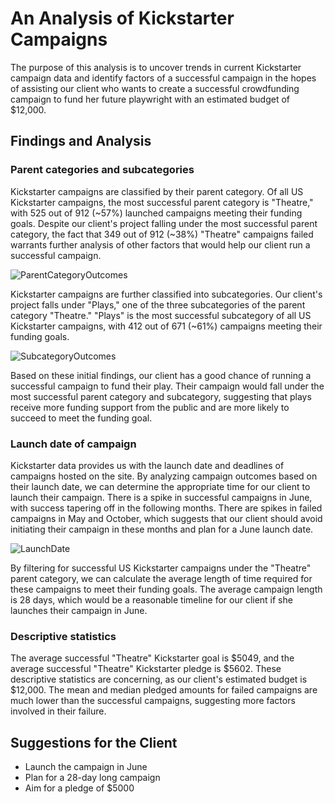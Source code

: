 # An Analysis of Kickstarter Campaigns

The purpose of this analysis is to uncover trends in current Kickstarter campaign data and identify factors of a successful campaign in the hopes of assisting our client who wants to create a successful crowdfunding campaign to fund her future playwright with an estimated budget of $12,000. 

## Findings and Analysis

### Parent categories and subcategories
Kickstarter campaigns are classified by their parent category. Of all US Kickstarter campaigns, the most successful parent category is "Theatre," with 525 out of 912 (~57%) launched campaigns meeting their funding goals. Despite our client's project falling under the most successful parent category, the fact that 349 out of 912 (~38%) "Theatre" campaigns failed warrants further analysis of other factors that would help our client run a successful campaign. 

![ParentCategoryOutcomes](path/to/ParentCategoryOutcomes.png)

Kickstarter campaigns are further classified into subcategories. Our client's project falls under "Plays," one of the three subcategories of the parent category "Theatre." "Plays" is the most successful subcategory of all US Kickstarter campaigns, with 412 out of 671 (~61%) campaigns meeting their funding goals. 

![SubcategoryOutcomes](path/to/SubcategoryOutcomes.png)

Based on these initial findings, our client has a good chance of running a successful campaign to fund their play. Their campaign would fall under the most successful parent category and subcategory, suggesting that plays receive more funding support from the public and are more likely to succeed to meet the funding goal.

### Launch date of campaign
Kickstarter data provides us with the launch date and deadlines of campaigns hosted on the site. By analyzing campaign outcomes based on their launch date, we can determine the appropriate time for our client to launch their campaign. There is a spike in successful campaigns in June, with success tapering off in the following months. There are spikes in failed campaigns in May and October, which suggests that our client should avoid initiating their campaign in these months and plan for a June launch date. 

![LaunchDate](path/to/LaunchDate.png)

By filtering for successful US Kickstarter campaigns under the "Theatre" parent category, we can calculate the average length of time required for these campaigns to meet their funding goals. The average campaign length is 28 days, which would be a reasonable timeline for our client if she launches their campaign in June. 

### Descriptive statistics
The average successful "Theatre" Kickstarter goal is $5049, and the average successful "Theatre" Kickstarter pledge is $5602. These descriptive statistics are concerning, as our client's estimated budget is $12,000. The mean and median pledged amounts for failed campaigns are much lower than the successful campaigns, suggesting more factors involved in their failure. 

## Suggestions for the Client
* Launch the campaign in June
* Plan for a 28-day long campaign
* Aim for a pledge of $5000 
